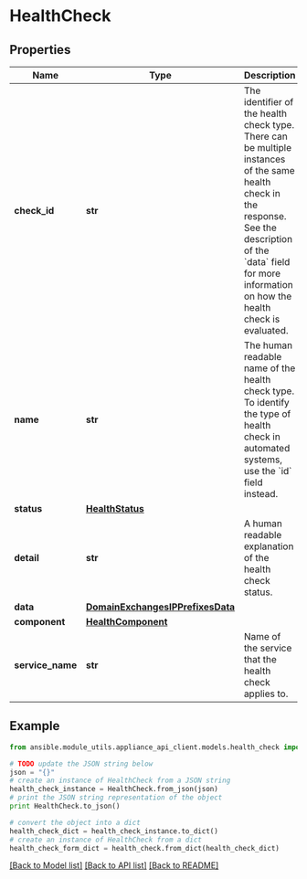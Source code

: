 # HealthCheck


## Properties
Name | Type | Description | Notes
------------ | ------------- | ------------- | -------------
**check_id** | **str** | The identifier of the health check type. There can be multiple instances of the same health check in the response.  See the description of the &#x60;data&#x60; field for more information on how the health check is evaluated.  | 
**name** | **str** | The human readable name of the health check type. To identify the type of health check in automated systems, use the &#x60;id&#x60; field instead.  | 
**status** | [**HealthStatus**](HealthStatus.md) |  | 
**detail** | **str** | A human readable explanation of the health check status.  | [optional] 
**data** | [**DomainExchangesIPPrefixesData**](DomainExchangesIPPrefixesData.md) |  | 
**component** | [**HealthComponent**](HealthComponent.md) |  | 
**service_name** | **str** | Name of the service that the health check applies to. | 

## Example

```python
from ansible.module_utils.appliance_api_client.models.health_check import HealthCheck

# TODO update the JSON string below
json = "{}"
# create an instance of HealthCheck from a JSON string
health_check_instance = HealthCheck.from_json(json)
# print the JSON string representation of the object
print HealthCheck.to_json()

# convert the object into a dict
health_check_dict = health_check_instance.to_dict()
# create an instance of HealthCheck from a dict
health_check_form_dict = health_check.from_dict(health_check_dict)
```
[[Back to Model list]](../README.md#documentation-for-models) [[Back to API list]](../README.md#documentation-for-api-endpoints) [[Back to README]](../README.md)


